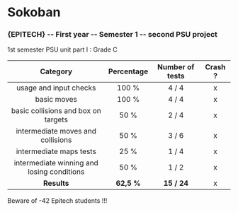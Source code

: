 # Sokoban
### {EPITECH} -- First year -- Semester 1 -- second PSU project

1st semester PSU unit part I : Grade C

|                  Category                  | Percentage | Number of tests | Crash ? |
|:------------------------------------------:|:----------:|:---------------:|:-------:|
|           usage and input checks           |    100 %   |      4 / 4      |    x    |
|                 basic moves                |    100 %   |      4 / 4      |    x    |
|     basic collisions and box on targets    |    50 %    |      2 / 4      |    x    |
|      intermediate moves and collisions     |    50 %    |      3 / 6      |    x    |
|           intermediate maps tests          |    25 %    |      1 / 4      |    x    |
| intermediate winning and losing conditions |    50 %    |      1 / 2      |    x    |
|                 **Results**                | **62,5 %** |   **15 / 24**   |    x    |

Beware of -42 Epitech students !!!
